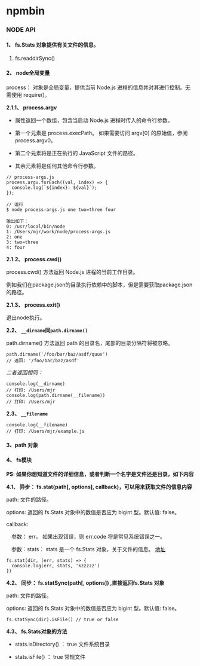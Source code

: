 # npmbin

### NODE API

#### 1、 fs.Stats 对象提供有关文件的信息。

1. fs.readdirSync()

#### 2、 node全局变量

process： 对象是全局变量，提供当前 Node.js 进程的信息并对其进行控制。无需使用 require()。

**2.1.1、 process.argv** 

- 属性返回一个数组，包含当启动 Node.js 进程时传入的命令行参数。 

- 第一个元素是 process.execPath。 如果需要访问 argv[0] 的原始值，参阅 process.argv0。

- 第二个元素将是正在执行的 JavaScript 文件的路径。 

- 其余元素将是任何其他命令行参数。

```
// process-args.js
process.argv.forEach((val, index) => {
  console.log(`${index}: ${val}`);
});

// 运行
$ node process-args.js one two=three four

输出如下：
0: /usr/local/bin/node
1: /Users/mjr/work/node/process-args.js
2: one
3: two=three
4: four

```

**2.1.2、 process.cwd()**

process.cwd() 方法返回 Node.js 进程的当前工作目录。 

例如我们在package.json的目录执行依赖中的脚本，但是需要获取package.json的路径。

**2.1.3、 process.exit()**

退出node执行。

**2.2、 `__dirname`同`path.dirname()`**

path.dirname() 方法返回 path 的目录名，尾部的目录分隔符将被忽略。

```
path.dirname('/foo/bar/baz/asdf/quux')
// 返回: '/foo/bar/baz/asdf'
```

*二者返回相同：*

```
console.log(__dirname)
// 打印: /Users/mjr
console.log(path.dirname(__filename))
// 打印: /Users/mjr
```


**2.3、 `__filename`**

```
console.log(__filename)
// 打印: /Users/mjr/example.js
```

#### 3、path 对象


#### 4、 fs模块

**PS: 如果你想知道文件的详细信息，或者判断一个名字是文件还是目录，如下内容**

**4.1、 异步： fs.stat(path[, options], callback)，可以用来获取文件的信息内容**

path: 文件的路径。

options: 返回的 fs.Stats 对象中的数值是否应为 bigint 型。默认值: false。

callback: 

 &#x3000;参数： err， 如果出现错误，则 err.code 将是常见系统错误之一。  

 &#x3000;参数：stats： stats 是一个 fs.Stats 对象，关于文件的信息。 [地址](http://nodejs.cn/api/fs.html#fs_class_fs_stats)

```
fs.stat(dir, (err, stats) => {
  console.log(err, stats, 'kzzzzz')
})
```

**4.2、 同步： fs.statSync(path[, options]) ,直接返回fs.Stats 对象**

path: 文件的路径。

options: 返回的 fs.Stats 对象中的数值是否应为 bigint 型。默认值: false。

```
fs.statSync(dir).isFile() // true or false
```

**4.3、 fs.Stats对象的方法**

- stats.isDirectory() ： true 文件系统目录 

- stats.isFile() ： true 常规文件 
